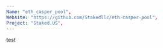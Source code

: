 ```yaml
---
Name: "eth_casper_pool",
Website: "https://github.com/Stakedllc/eth-casper-pool",
Project: "Staked.US",
---
```

<!--lang:en--> 
test
<!--lang:es--] 
test
<!--lang:de--] 
test
<!--lang:fr--] 
test
<!--lang:pl--] 
test
<!--lang:uk--] 
test
[!--lang:*-->  
